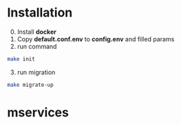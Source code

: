 # Installation
0. Install **docker**
1. Copy **default.conf.env** to **config.env** and filled params
2. run command
```bash
make init
```
3. run migration
```bash
make migrate-up
```
# mservices
